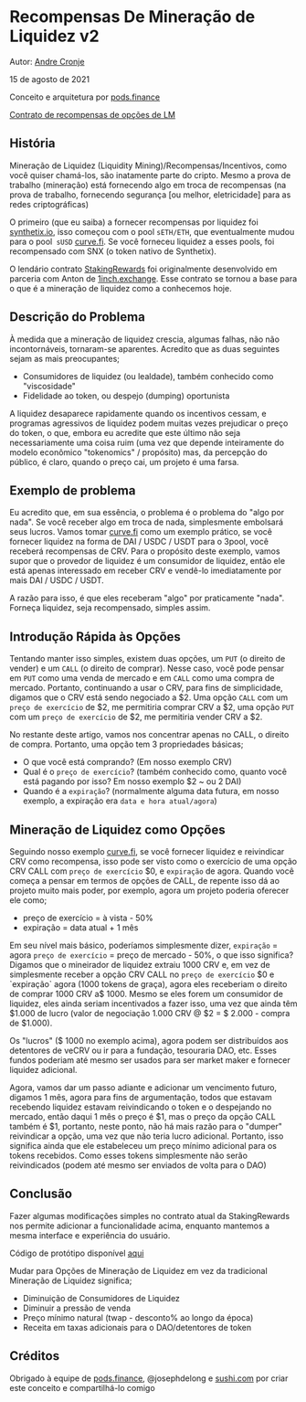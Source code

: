 # Recompensas De Mineração de Liquidez v2

Autor: [Andre Cronje](https://twitter.com/AndreCronjeTech)</br>

15 de agosto de 2021

Conceito e arquitetura por [pods.finance](https://www.pods.finance/)

[Contrato de recompensas de opções de LM](https://twitter.com/AndreCronjeTech/status/1426580528510251008)

## **História**

Mineração de Liquidez (Liquidity Mining)/Recompensas/Incentivos, como você quiser chamá-los, são inatamente parte do cripto. Mesmo a prova de trabalho (mineração) está fornecendo algo em troca de recompensas (na prova de trabalho, fornecendo segurança [ou melhor, eletricidade] para as redes criptográficas)

O primeiro (que eu saiba) a fornecer recompensas por liquidez foi [synthetix.io](https://synthetix.io/), isso começou com o pool `sETH/ETH`, que eventualmente mudou para o pool` sUSD` [curve.fi](https://curve.fi/). Se você forneceu liquidez a esses pools, foi recompensado com SNX (o token nativo de Synthetix).

O lendário contrato [StakingRewards](https://github.com/Synthetixio/synthetix/blob/develop/contracts/StakingRewards.sol) foi originalmente desenvolvido em parceria com Anton de [1inch.exchange](https://1inch.exchange/). Esse contrato se tornou a base para o que é a mineração de liquidez como a conhecemos hoje.

## **Descrição do Problema**

À medida que a mineração de liquidez crescia, algumas falhas, não não incontornáveis, tornaram-se aparentes. Acredito que as duas seguintes sejam as mais preocupantes;

- Consumidores de liquidez (ou lealdade), também conhecido como "viscosidade"
- Fidelidade ao token, ou despejo (dumping) oportunista

A liquidez desaparece rapidamente quando os incentivos cessam, e programas agressivos de liquidez podem muitas vezes prejudicar o preço do token, o que, embora eu acredite que este último não seja necessariamente uma coisa ruim (uma vez que depende inteiramente do modelo econômico "tokenomics" / propósito) mas, da percepção do público, é claro, quando o preço cai, um projeto é uma farsa.

## **Exemplo de problema**

Eu acredito que, em sua essência, o problema é o problema do "algo por nada". Se você receber algo em troca de nada, simplesmente embolsará seus lucros. Vamos tomar [curve.fi](https://curve.fi/) como um exemplo prático, se você fornecer liquidez na forma de DAI / USDC / USDT para o 3pool, você receberá recompensas de CRV. Para o propósito deste exemplo, vamos supor que o provedor de liquidez é um consumidor de liquidez, então ele está apenas interessado em receber CRV e vendê-lo imediatamente por mais DAI / USDC / USDT.

A razão para isso, é que eles receberam "algo" por praticamente "nada". Forneça liquidez, seja recompensado, simples assim.

## **Introdução Rápida às Opções**

Tentando manter isso simples, existem duas opções, um `PUT` (o direito de vender) e um `CALL` (o direito de comprar). Nesse caso, você pode pensar em `PUT` como uma venda de mercado e em `CALL` como uma compra de mercado. Portanto, continuando a usar o CRV, para fins de simplicidade, digamos que o CRV está sendo negociado a $2. Uma opção `CALL` com um `preço de exercício` de $2, me permitiria comprar CRV a $2, uma opção `PUT` com um `preço de exercício` de $2, me permitiria vender CRV a $2.

No restante deste artigo, vamos nos concentrar apenas no CALL, o direito de compra. Portanto, uma opção tem 3 propriedades básicas;

- O que você está comprando? (Em nosso exemplo CRV)
- Qual é o `preço de exercício`? (também conhecido como, quanto você está pagando por isso? Em nosso exemplo $2 ~ ou 2 DAI)
- Quando é a `expiração`? (normalmente alguma data futura, em nosso exemplo, a expiração era `data e hora atual/agora`)

## **Mineração de Liquidez como Opções**

Seguindo nosso exemplo [curve.fi](https://curve.fi/), se você fornecer liquidez e reivindicar CRV como recompensa, isso pode ser visto como o exercício de uma opção CRV CALL com `preço de exercício` $0, e `expiração` de agora. Quando você começa a pensar em termos de opções de CALL, de repente isso dá ao projeto muito mais poder, por exemplo, agora um projeto poderia oferecer ele como;

- preço de exercício = à vista - 50%
- expiração = data atual + 1 mês

Em seu nível mais básico, poderíamos simplesmente dizer, `expiração` = agora `preço de exercício` = preço de mercado - 50%, o que isso significa? Digamos que o mineirador de liquidez extraiu 1000 CRV e, em vez de simplesmente receber a opção CRV CALL no `preço de exercício` $0 e `expiração` agora (1000 tokens de graça), agora eles receberiam o direito de comprar 1000 CRV a$ 1000. Mesmo se eles forem um consumidor de liquidez, eles ainda seriam incentivados a fazer isso, uma vez que ainda têm $1.000 de lucro (valor de negociação 1.000 CRV @ $2 = $ 2.000 - compra de $1.000).

Os "lucros" ($ 1000 no exemplo acima), agora podem ser distribuídos aos detentores de veCRV ou ir para a fundação, tesouraria DAO, etc. Esses fundos poderiam até mesmo ser usados para ser market maker e fornecer liquidez adicional.

Agora, vamos dar um passo adiante e adicionar um vencimento futuro, digamos 1 mês, agora para fins de argumentação, todos que estavam recebendo liquidez estavam reivindicando o token e o despejando no mercado, então daqui 1 mês o preço é $1, mas o preço da opção CALL também é $1, portanto, neste ponto, não há mais razão para o "dumper" reivindicar a opção, uma vez que não teria lucro adicional. Portanto, isso significa ainda que ele estabeleceu um preço mínimo adicional para os tokens recebidos. Como esses tokens simplesmente não serão reivindicados (podem até mesmo ser enviados de volta para o DAO)

## **Conclusão**

Fazer algumas modificações simples no contrato atual da StakingRewards nos permite adicionar a funcionalidade acima, enquanto mantemos a mesma interface e experiência do usuário.

Código de protótipo disponível [aqui](https://gist.github.com/andrecronje/6c3da8b294488001adeda528f70bc301)

Mudar para Opções de Mineração de Liquidez em vez da tradicional Mineração de Liquidez significa;

- Diminuição de Consumidores de Liquidez
- Diminuir a pressão de venda
- Preço mínimo natural (twap - desconto% ao longo da época)
- Receita em taxas adicionais para o DAO/detentores de token

## **Créditos**

Obrigado à equipe de [pods.finance](https://www.pods.finance/), @josephdelong e [sushi.com](https://sushi.com/) por criar este conceito e compartilhá-lo comigo

